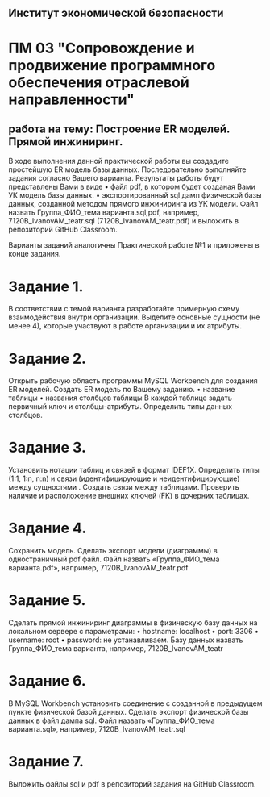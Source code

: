 ## Институт экономической безопасности

# ПМ 03 "Сопровождение и продвижение программного обеспечения отраслевой направленности"

##  работа на тему: Построение ER моделей. Прямой инжиниринг.

В ходе выполнения данной практической работы вы создадите простейшую ER модель базы данных.
Последовательно выполняйте задания согласно Вашего варианта. Результаты работы будут представлены Вами в виде 
•	файл pdf, в котором будет созданая Вами УК модель базы данных. 
•	экспортированный sql дамп физической базы данных, созданной методом прямого инжиниринга из УК модели.
Файл назвать Группа_ФИО_тема варианта.sql,pdf, например, 7120B_IvanovAM_teatr.sql (7120B_IvanovAM_teatr.pdf) и выложить в репозиторий GitHub Classroom.

Варианты заданий аналогичны Практической работе №1 и приложены в конце задания.

# Задание 1.
В соответствии с темой варианта разработайте примерную схему взаимодействия внутри организации. Выделите основные сущности (не менее 4), которые участвуют в работе организации и их атрибуты. 
# Задание 2.
Открыть рабочую область программы MySQL Workbench для создания ER моделей. Создать ER модель  по Вашему заданию. 
• название таблицы 
• названия столбцов таблицы 
В каждой таблице задать первичный ключ и столбцы-атрибуты. Определить типы данных столбцов.
# Задание 3.
Установить нотации таблиц и связей в формат IDEF1X.
Определить типы (1:1, 1:n, n:n) и связи (идентифицирующие и неидентифицирующие) между сущностями . 
Создать связи между таблицами.
Проверить наличие и расположение внешних ключей (FK) в дочерних таблицах.
# Задание 4.
Сохранить модель.
Сделать экспорт модели (диаграммы) в одностраничный pdf файл.
Файл назвать «Группа_ФИО_тема варианта.pdf», например, 7120B_IvanovAM_teatr.pdf
# Задание 5.
Сделать прямой инжиниринг диаграммы в физическую базу данных на локальном сервере с параметрами:
•	hostname: localhost
•	port: 3306
•	username: root
•	password: не устанавливаем.
Базу данных назвать Группа_ФИО_тема варианта, например, 7120B_IvanovAM_teatr

# Задание 6.
В MySQL Workbench установить соединение с созданной в предыдущем пункте физической базой данных. 
Сделать экспорт физической базы данных в файл дампа sql. Файл назвать «Группа_ФИО_тема варианта.sql», например, 7120B_IvanovAM_teatr.sql
# Задание 7.
Выложить файлы sql и pdf в репозиторий задания на GitHub Classroom.


